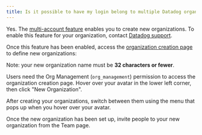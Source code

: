 ```yaml
---
title: Is it possible to have my login belong to multiple Datadog organizations?
---
```


Yes. The [multi-account feature][1] enables you to create new organizations. To enable this feature for your organization, contact [Datadog support][2].

Once this feature has been enabled, access the [organization creation page][3] to define new organizations:

Note: your new organization name must be **32 characters or fewer**.

Users need the Org Management (`org_management`) permission to access the organization creation page. Hover over your avatar in the lower left corner, then click "New Organization".

After creating your organizations, switch between them using the menu that pops up when you hover over your avatar.

Once the new organization has been set up, invite people to your new organization from the Team page.

[1]: /account_management/multi_organization/
[2]: /help/
[3]: https://app.datadoghq.com/personal-settings/organizations/new
